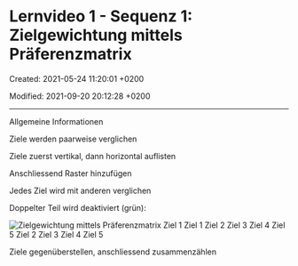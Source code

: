 # Lernvideo 1 - Sequenz 1: Zielgewichtung mittels Präferenzmatrix

Created: 2021-05-24 11:20:01 +0200

Modified: 2021-09-20 20:12:28 +0200

---

Allgemeine Informationen

Ziele werden paarweise verglichen

Ziele zuerst vertikal, dann horizontal auflisten

Anschliessend Raster hinzufügen

Jedes Ziel wird mit anderen verglichen

Doppelter Teil wird deaktiviert (grün):

![Zielgewichtung mittels Präferenzmatrix Ziel 1 Ziel 1 Ziel 2 Ziel 3 Ziel 4 Ziel 5 Ziel 2 Ziel 3 Ziel 4 Ziel 5 ](../../../media/S1_01_SYEN_System-Engineering-Lernvideo-1---Sequenz-1--Zielgewichtung-mittels-Präferenzmatrix-image1.png)



Ziele gegenüberstellen, anschliessend zusammenzählen



